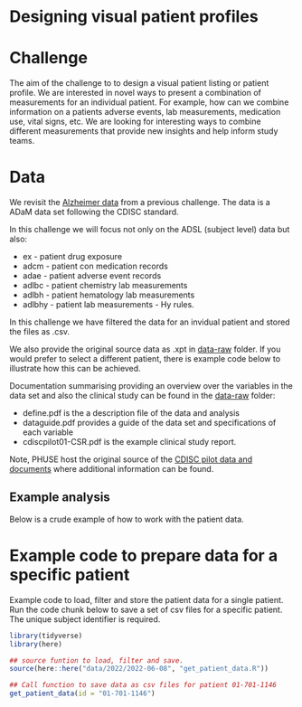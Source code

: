 Designing visual patient profiles
================

# Challenge

The aim of the challenge to to design a visual patient listing or
patient profile. We are interested in novel ways to present a
combination of measurements for an individual patient. For example, how
can we combine information on a patients adverse events, lab
measurements, medication use, vital signs, etc. We are looking for
interesting ways to combine different measurements that provide new
insights and help inform study teams.

# Data

We revisit the [Alzheimer
data](https://github.com/VIS-SIG/Wonderful-Wednesdays/tree/master/data/2021/2021-11-10)
from a previous challenge. The data is a ADaM data set following the
CDISC standard.

In this challenge we will focus not only on the ADSL (subject level)
data but also:

-   ex - patient drug exposure
-   adcm - patient con medication records
-   adae - patient adverse event records
-   adlbc - patient chemistry lab measurements
-   adlbh - patient hematology lab measurements
-   adlbhy - patient lab measurements - Hy rules.

In this challenge we have filtered the data for an invidual patient and
stored the files as .csv.

We also provide the original source data as .xpt in
[data-raw](data-raw/) folder. If you would prefer to select a different
patient, there is example code below to illustrate how this can be
achieved.

Documentation summarising providing an overview over the variables in
the data set and also the clinical study can be found in the
[data-raw](data-raw/) folder:

-   define.pdf is the a description file of the data and analysis
-   dataguide.pdf provides a guide of the data set and specifications of
    each variable
-   cdiscpilot01-CSR.pdf is the example clinical study report.

Note, PHUSE host the original source of the [CDISC pilot data and
documents](https://github.com/phuse-org/phuse-scripts/tree/master/data/adam/cdiscpilot01)
where additional information can be found.

## Example analysis

Below is a crude example of how to work with the patient data.

# Example code to prepare data for a specific patient

Example code to load, filter and store the patient data for a single
patient. Run the code chunk below to save a set of csv files for a
specific patient. The unique subject identifier is required.

``` r
library(tidyverse)
library(here)

## source funtion to load, filter and save. 
source(here::here("data/2022/2022-06-08", "get_patient_data.R"))

## Call function to save data as csv files for patient 01-701-1146
get_patient_data(id = "01-701-1146")
```
